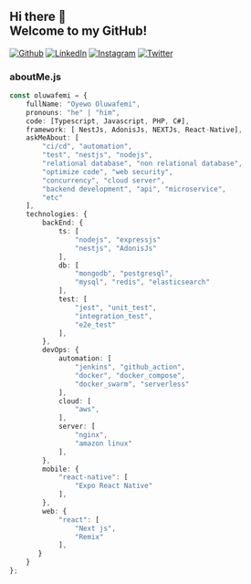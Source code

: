 ## Hi there 👋 <br> Welcome to my GitHub! 

[![Github][github-shield]][author-github]
[![LinkedIn][linkedin-shield]][author-linkedin]
[![Instagram][instagram-shield]][author-instagram]
[![Twitter][twitter-shield]][author-twitter]


### aboutMe.js

```typescript
const oluwafemi = {
    fullName: "Oyewo Oluwafemi",
    pronouns: "he" | "him",
    code: [Typescript, Javascript, PHP, C#],
    framework: [ NestJs, AdonisJs, NEXTJs, React-Native],
    askMeAbout: [
        "ci/cd", "automation", 
        "test", "nestjs", "nodejs",
        "relational database", "non relational database",
        "optimize code", "web security", 
        "concurrency", "cloud server", 
        "backend development", "api", "microservice", 
        "etc"
    ],
    technologies: {
        backEnd: {
            ts: [
                "nodejs", "expressjs"
                "nestjs", "AdonisJs"
            ],
            db: [
                "mongodb", "postgresql", 
                "mysql", "redis", "elasticsearch"
            ],
            test: [
                "jest", "unit_test", 
                "integration_test",
                "e2e_test"
            ],
        },
        devOps: {
            automation: [
                "jenkins", "github_action",
                "docker", "docker_compose",
                "docker_swarm", "serverless"
            ],
            cloud: [
                "aws",
            ],
            server: [
                "nginx",
                "amazon linux"
            ],
        },
        mobile: {
            "react-native": [
                "Expo React Native"
            ],
        },
        web: {
            "react": [
                "Next js",
                "Remix"
            ],
       }
    }
};
```

[github-shield]: https://img.shields.io/badge/GitHub-100000?style=for-the-badge&logo=github&logoColor=white
[linkedin-shield]: https://img.shields.io/badge/LinkedIn-0077B5?style=for-the-badge&logo=linkedin&logoColor=white
[instagram-shield]: https://img.shields.io/badge/Instagram-E4405F?style=for-the-badge&logo=instagram&logoColor=white
[twitter-shield]: https://img.shields.io/badge/Twitter-0077B5?style=for-the-badge&logo=twitter&logoColor=white


[author-linkedin]: https://www.linkedin.com/in/oyewo-oluwafemi-8bb42b7b/
[author-instagram]: https://www.instagram.com/phemieny7
[author-email]: mailto:oyewo.oluwafemi@gmail.com
[author-github]: https://github.com/phemieny7
[author-twitter]: https://twitter.com/phemieny7
